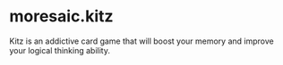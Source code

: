 moresaic.kitz
=============

Kitz is an addictive card game that will boost your memory and improve your logical thinking ability.